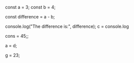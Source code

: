 const a = 3;
const b = 4;

const difference = a - b;

console.log("The difference is:", difference);
c = console.log

cons =  45;;

a = d;

g = 23;
